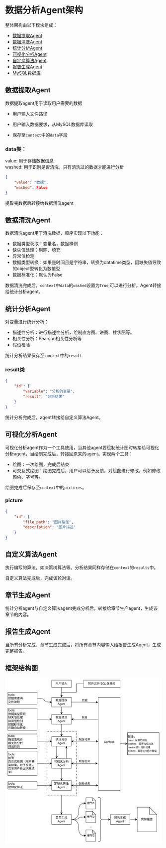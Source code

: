 # 数据分析Agent架构
整体架构由以下模块组成：
- [数据提取Agent](#数据提取agent)
- [数据清洗Agent](#数据清洗agent)
- [统计分析Agent](#统计分析agent)
- [可视化分析Agent](#可视化分析agent)
- [自定义算法Agent](#自定义算法agent)
- [报告生成Agent](#报告生成agent)
- [MySQL数据库](#mysql数据库)


## 数据提取Agent
数据提取agent用于读取用户需要的数据
- 用户输入文件路径
- 用户输入数据要求，从MySQL数据库读取

- 保存至`context`中的`data`字段

### data类：
value: 用于存储数据信息\
washed: 用于识别是否清洗，只有清洗过的数据才能进行分析 
```json
{
    "value": "数据",
    "washed": False
}
```

提取完数据后转接给数据清洗agent

## 数据清洗Agent

数据清洗agent用于清洗数据，顺序实现以下功能：
- 数据类型获取：变量名，数据样例
- 缺失值处理：剔除、填充
- 异常值检测
- 数据类型转换：如果是时间且是字符串，转换为datatime类型，因缺失值导致的object型转化为数值型
- 数据标准化：默认为False

数据清洗完成后，`context`中`data`的`washed`设置为`True`,可以进行分析。Agent转接给统计分析agent。

## 统计分析Agent

对变量进行统计分析：
- 描述性分析：进行描述性分析，绘制直方图、饼图、柱状图等。
- 相关性分析：Pearson相关性分析等
- 假设检验

统计分析结果保存至`context`中的`result`

### result类
```json
{
    "id": {
        "variable": "分析的变量",
        "result": "分析结果"
    }
}
```
统计分析完成后，agent转接给自定义算法Agent。

## 可视化分析Agent

可视化分析agent作为一个工具使用，当其他agent要绘制统计图时转接给可视化分析agent，当绘制完成后，转接回原来的agent。实现两个工具：
- 绘图：一次绘图，完成后结束
- 可交互式绘图：绘图完成后，用户可以给予反馈，对绘图进行修改，例如修改颜色、字号等。

绘图完成后保存至`context`中的`pictures`。
### picture
```json
{
    "id": {
        "file_path": "图片路径",
        "description": "图片描述"
    }
}
```
## 自定义算法Agent
执行编写的算法，如决策树算法等。分析结果同样存储在`context`的`results`中。

自定义算法完成后，完成该轮对话。

## 章节生成Agent
统计分析agent与自定义算法agent完成分析后，转接给章节生产agent，生成该章节的内容。

## 报告生成Agent
当所有分析完成、章节生成完成后，将所有章节内容输入给报告生成Agent，生成完整报告。

## 框架结构图
![架构图](./pics/结构图.jpg)

